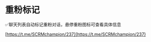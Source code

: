 # 重粉标记

✅聊天列表自动标记重粉对话，悬停重粉图标可查看具体信息&#x20;

[https://t.me/SCRMchampion/237](https://t.me/SCRMchampion/237)
